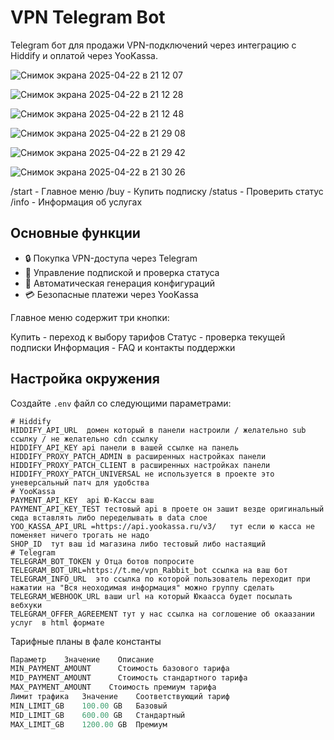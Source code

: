 # VPN Telegram Bot

Telegram бот для продажи VPN-подключений через интеграцию с Hiddify и оплатой через YooKassa.

![Снимок экрана 2025-04-22 в 21 12 07](https://github.com/user-attachments/assets/19d16ff7-49f5-4d08-8a98-3ccaef7c83ba)

 ![Снимок экрана 2025-04-22 в 21 12 28](https://github.com/user-attachments/assets/4d978b1f-8e4c-4ee6-84bc-fe035e3bbb19)

![Снимок экрана 2025-04-22 в 21 12 48](https://github.com/user-attachments/assets/5329d836-e71c-4f3e-bea8-7bf31b7cda2f)

![Снимок экрана 2025-04-22 в 21 29 08](https://github.com/user-attachments/assets/8911cd98-e84f-4bf6-813d-ce9c9ee14cee)

![Снимок экрана 2025-04-22 в 21 29 42](https://github.com/user-attachments/assets/6abf7ca9-90fa-417b-9f51-77a163145318)

![Снимок экрана 2025-04-22 в 21 30 26](https://github.com/user-attachments/assets/8a9fc0ce-0b52-455a-a743-47bf835ca8ee)

/start - Главное меню
/buy - Купить подписку
/status - Проверить статус
/info - Информация об услугах

## Основные функции
- 🔒 Покупка VPN-доступа через Telegram
- 📆 Управление подпиской и проверка статуса
- 📲 Автоматическая генерация конфигураций
- 💳 Безопасные платежи через YooKassa

Главное меню содержит три кнопки:

Купить - переход к выбору тарифов
Статус - проверка текущей подписки
Информация - FAQ и контакты поддержки

## Настройка окружения
Создайте `.env` файл со следующими параметрами:

```env
# Hiddify
HIDDIFY_API_URL  домен который в панели настроили / желательно sub ссылку / не желательно cdn ссылку
HIDDIFY_API_KEY api панели в вашей ссылке на панель 
HIDDIFY_PROXY_PATCH_ADMIN в расширенных настройках панели 
HIDDIFY_PROXY_PATCH_CLIENT в расширенных настройках панели 
HIDDIFY_PROXY_PATCH_UNIVERSAL не используется в проекте это уневерсальный патч для удобства 
# YooKassa
PAYMENT_API_KEY  api Ю-Кассы ваш 
PAYMENT_API_KEY_TEST тестовый api в проете он зашит везде оригинальный сюда вставлять либо переделывать в data слое 
YOO_KASSA_API_URL =https://api.yookassa.ru/v3/   тут если ю касса не поменяет ничего трогать не надо 
SHOP_ID  тут ваш id магазина либо тестовый либо настаящий 
# Telegram
TELEGRAM_BOT_TOKEN у Отца ботов попросите 
TELEGRAM_BOT_URL=https://t.me/vpn_Rabbit_bot ссылка на ваш бот  
TELEGRAM_INFO_URL  это ссылка по которой пользователь переходит при нажатии на "Вся неоходимая информация" можно группу сделать 
TELEGRAM_WEBHOOK_URL ваши url на который Юкаасса будет посылать вебхуки 
TELEGRAM_OFFER_AGREEMENT тут у нас ссылка на соглошение об окаазании услуг  в html формате 
```

Тарифные планы в фале константы

```kotlin
Параметр	Значение	Описание
MIN_PAYMENT_AMOUNT	 	Стоимость базового тарифа
MID_PAYMENT_AMOUNT	 	Стоимость стандартного тарифа
MAX_PAYMENT_AMOUNT	  Стоимость премиум тарифа
Лимит трафика	Значение	Соответствующий тариф
MIN_LIMIT_GB	100.00 GB	Базовый  
MID_LIMIT_GB	600.00 GB	Стандартный  
MAX_LIMIT_GB	1200.00 GB	Премиум  
```






